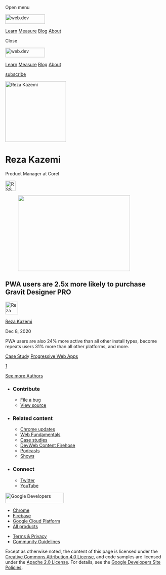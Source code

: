 <span class="w-tooltip w-tooltip--left">Open menu</span>

<a href="/" class="gc-analytics-event header-default__logo-link"><img src="/images/lockup.svg" alt="web.dev" class="header-default__logo" width="125" height="30" /></a>

<a href="/learn/" class="gc-analytics-event header-default__link">Learn</a> <a href="/measure/" class="gc-analytics-event header-default__link">Measure</a> <a href="/blog/" class="gc-analytics-event header-default__link">Blog</a> <a href="/about/" class="gc-analytics-event header-default__link">About</a>

<span class="w-tooltip">Close</span>

<a href="/" class="gc-analytics-event"><img src="/images/lockup.svg" alt="web.dev" class="drawer-default__logo" width="125" height="30" /></a>

<a href="/learn/" class="gc-analytics-event drawer-default__link">Learn</a> <a href="/measure/" class="gc-analytics-event drawer-default__link">Measure</a> <a href="/blog/" class="gc-analytics-event drawer-default__link">Blog</a> <a href="/about/" class="gc-analytics-event drawer-default__link">About</a>

<a href="/newsletter/" class="gc-analytics-event w-actions__fab w-actions__fab--subscribe"><span>subscribe</span></a>

<img src="https://web-dev.imgix.net/image/admin/eXpk44oNMpOnNPLrMOMm.jpg?auto=format" alt="Reza Kazemi" class="w-author-page__image" sizes="(min-width: 481px) 192px, 128px" srcset="https://web-dev.imgix.net/image/admin/eXpk44oNMpOnNPLrMOMm.jpg?auto=format&amp;w=128 128w, https://web-dev.imgix.net/image/admin/eXpk44oNMpOnNPLrMOMm.jpg?auto=format&amp;w=146 146w, https://web-dev.imgix.net/image/admin/eXpk44oNMpOnNPLrMOMm.jpg?auto=format&amp;w=166 166w, https://web-dev.imgix.net/image/admin/eXpk44oNMpOnNPLrMOMm.jpg?auto=format&amp;w=190 190w, https://web-dev.imgix.net/image/admin/eXpk44oNMpOnNPLrMOMm.jpg?auto=format&amp;w=216 216w, https://web-dev.imgix.net/image/admin/eXpk44oNMpOnNPLrMOMm.jpg?auto=format&amp;w=246 246w, https://web-dev.imgix.net/image/admin/eXpk44oNMpOnNPLrMOMm.jpg?auto=format&amp;w=281 281w, https://web-dev.imgix.net/image/admin/eXpk44oNMpOnNPLrMOMm.jpg?auto=format&amp;w=320 320w, https://web-dev.imgix.net/image/admin/eXpk44oNMpOnNPLrMOMm.jpg?auto=format&amp;w=365 365w, https://web-dev.imgix.net/image/admin/eXpk44oNMpOnNPLrMOMm.jpg?auto=format&amp;w=384 384w" width="192" height="192" />

# Reza Kazemi

Product Manager at Corel

<a href="/authors/rezakazemi/feed.xml" class="w-author-page__link"><img src="/images/icons/rss.svg" alt="RSS Feed" class="w-author-page__icon" width="32" height="32" /></a>

<a href="/gravit-designer/" class="w-card-base__link"></a>

<figure><img src="https://web-dev.imgix.net/image/admin/RctR9tZPmHeBUrsuMFCh.png?auto=format&amp;fit=crop&amp;h=240&amp;w=354" class="w-card-base__image" sizes="(min-width: 354px) 354px, calc(100vw - 48px)" srcset="https://web-dev.imgix.net/image/admin/RctR9tZPmHeBUrsuMFCh.png?fit=crop&amp;h=240&amp;w=354&amp;auto=format&amp;dpr=1&amp;q=75, https://web-dev.imgix.net/image/admin/RctR9tZPmHeBUrsuMFCh.png?fit=crop&amp;h=240&amp;w=354&amp;auto=format&amp;dpr=2&amp;q=50 2x, https://web-dev.imgix.net/image/admin/RctR9tZPmHeBUrsuMFCh.png?fit=crop&amp;h=240&amp;w=354&amp;auto=format&amp;dpr=3&amp;q=35 3x, https://web-dev.imgix.net/image/admin/RctR9tZPmHeBUrsuMFCh.png?fit=crop&amp;h=240&amp;w=354&amp;auto=format&amp;dpr=4&amp;q=23 4x, https://web-dev.imgix.net/image/admin/RctR9tZPmHeBUrsuMFCh.png?fit=crop&amp;h=240&amp;w=354&amp;auto=format&amp;dpr=5&amp;q=20 5x" width="354" height="240" /></figure>

<a href="/gravit-designer/" class="w-card-base__link"></a>

## PWA users are 2.5x more likely to purchase Gravit Designer PRO

[<img src="https://web-dev.imgix.net/image/admin/eXpk44oNMpOnNPLrMOMm.jpg?auto=format&amp;fit=crop&amp;h=40&amp;w=40" alt="Reza Kazemi" class="w-author__image w-author__image--small" sizes="(min-width: 40px) 40px, calc(100vw - 48px)" srcset="https://web-dev.imgix.net/image/admin/eXpk44oNMpOnNPLrMOMm.jpg?fit=crop&amp;h=40&amp;w=40&amp;auto=format&amp;dpr=1&amp;q=75, https://web-dev.imgix.net/image/admin/eXpk44oNMpOnNPLrMOMm.jpg?fit=crop&amp;h=40&amp;w=40&amp;auto=format&amp;dpr=2&amp;q=50 2x, https://web-dev.imgix.net/image/admin/eXpk44oNMpOnNPLrMOMm.jpg?fit=crop&amp;h=40&amp;w=40&amp;auto=format&amp;dpr=3&amp;q=35 3x, https://web-dev.imgix.net/image/admin/eXpk44oNMpOnNPLrMOMm.jpg?fit=crop&amp;h=40&amp;w=40&amp;auto=format&amp;dpr=4&amp;q=23 4x, https://web-dev.imgix.net/image/admin/eXpk44oNMpOnNPLrMOMm.jpg?fit=crop&amp;h=40&amp;w=40&amp;auto=format&amp;dpr=5&amp;q=20 5x" width="40" height="40" />](/authors/rezakazemi/)

<span class="w-author__name"><a href="/authors/rezakazemi/" class="w-author__name-link">Reza Kazemi</a></span>

Dec 8, 2020

<a href="/gravit-designer/" class="w-card-base__link"></a>

PWA users are also 24% more active than all other install types, become repeats users 31% more than all other platforms, and more.

<a href="/tags/case-study/" class="w-chip">Case Study</a> <a href="/tags/progressive-web-apps/" class="w-chip">Progressive Web Apps</a>

<a href="/authors/rezakazemi/" class="w-pagination__link w-pagination__link--active">1</a>

<a href="/authors" class="w-button">See more Authors</a>

- ### Contribute

  - <a href="https://github.com/GoogleChrome/web.dev/issues/new?assignees=&amp;labels=bug&amp;template=bug_report.md&amp;title=" class="w-footer__linkbox-link">File a bug</a>
  - <a href="https://github.com/googlechrome/web.dev" class="w-footer__linkbox-link">View source</a>

- ### Related content

  - <a href="https://blog.chromium.org/" class="w-footer__linkbox-link">Chrome updates</a>
  - <a href="https://developers.google.com/web/" class="w-footer__linkbox-link">Web Fundamentals</a>
  - <a href="https://developers.google.com/web/showcase/" class="w-footer__linkbox-link">Case studies</a>
  - <a href="https://devwebfeed.appspot.com/" class="w-footer__linkbox-link">DevWeb Content Firehose</a>
  - <a href="/podcasts/" class="w-footer__linkbox-link">Podcasts</a>
  - <a href="/shows/" class="w-footer__linkbox-link">Shows</a>

- ### Connect

  - <a href="https://www.twitter.com/ChromiumDev" class="w-footer__linkbox-link">Twitter</a>
  - <a href="https://www.youtube.com/user/ChromeDevelopers" class="w-footer__linkbox-link">YouTube</a>

<a href="https://developers.google.com/" class="w-footer__utility-logo-link"><img src="/images/lockup-color.png" alt="Google Developers" class="w-footer__utility-logo" width="185" height="33" /></a>

- <a href="https://developer.chrome.com/" class="w-footer__utility-link">Chrome</a>
- <a href="https://firebase.google.com/" class="w-footer__utility-link">Firebase</a>
- <a href="https://cloud.google.com/" class="w-footer__utility-link">Google Cloud Platform</a>
- <a href="https://developers.google.com/products" class="w-footer__utility-link">All products</a>

<!-- -->

- <a href="https://policies.google.com/" class="w-footer__utility-link">Terms &amp; Privacy</a>
- <a href="/community-guidelines/" class="w-footer__utility-link">Community Guidelines</a>

Except as otherwise noted, the content of this page is licensed under the [Creative Commons Attribution 4.0 License](https://creativecommons.org/licenses/by/4.0/), and code samples are licensed under the [Apache 2.0 License](https://www.apache.org/licenses/LICENSE-2.0). For details, see the [Google Developers Site Policies](https://developers.google.com/terms/site-policies).
